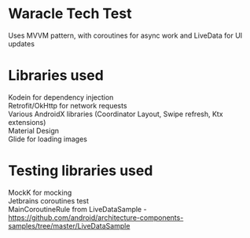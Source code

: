 Waracle Tech Test
=================

Uses MVVM pattern, with coroutines for async work and LiveData for UI updates

Libraries used
==============

Kodein for dependency injection  
Retrofit/OkHttp for network requests  
Various AndroidX libraries (Coordinator Layout, Swipe refresh, Ktx extensions)  
Material Design  
Glide for loading images

Testing libraries used
======================

MockK for mocking  
Jetbrains coroutines test  
MainCoroutineRule from LiveDataSample - https://github.com/android/architecture-components-samples/tree/master/LiveDataSample